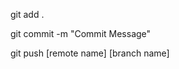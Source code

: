 <!-- Git Command for Staging a Change -->
git add .

<!-- Git Command for Commiting and Change -->
git commit -m "Commit Message"

<!-- Git Command for Pushing a Committed change -->
git push [remote name] [branch name]


